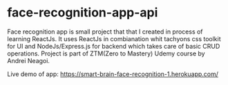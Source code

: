 # face-recognition-app-api

Face recognition app is small project that that I created in process of learning ReactJs. It uses ReactJs in combianation whit tachyons css toolkit for UI and NodeJs/Express.js for backend which takes care of basic CRUD operations. Project is part of ZTM(Zero to Mastery) Udemy course by Andrei Neagoi.

Live demo of app: https://smart-brain-face-recognition-1.herokuapp.com/
